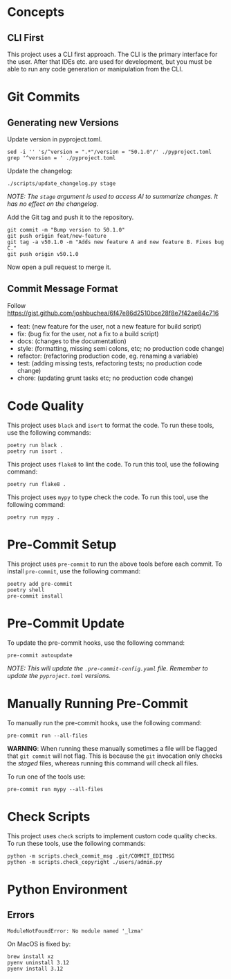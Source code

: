 [//]: # (Copyright © 2024 eContriver LLC)

# Concepts

## CLI First

This project uses a CLI first approach. The CLI is the primary interface for the user. After that IDEs etc. are used for 
development, but you must be able to run any code generation or manipulation from the CLI.

# Git Commits

## Generating new Versions

Update version in pyproject.toml.
```shell
sed -i '' 's/^version = ".*"/version = "50.1.0"/' ./pyproject.toml
grep '^version = ' ./pyproject.toml
```

Update the changelog:
```shell
./scripts/update_changelog.py stage 
```
_NOTE: The `stage` argument is used to access AI to summarize changes. It has no effect on the changelog._

Add the Git tag and push it to the repository.
```shell
git commit -m "Bump version to 50.1.0"
git push origin feat/new-feature
git tag -a v50.1.0 -m "Adds new feature A and new feature B. Fixes bug C."
git push origin v50.1.0
```

Now open a pull request to merge it.

## Commit Message Format

Follow https://gist.github.com/joshbuchea/6f47e86d2510bce28f8e7f42ae84c716

- feat: (new feature for the user, not a new feature for build script)
- fix: (bug fix for the user, not a fix to a build script)
- docs: (changes to the documentation)
- style: (formatting, missing semi colons, etc; no production code change)
- refactor: (refactoring production code, eg. renaming a variable)
- test: (adding missing tests, refactoring tests; no production code change)
- chore: (updating grunt tasks etc; no production code change)

# Code Quality

This project uses `black` and `isort` to format the code. To run these tools, use the following commands:

```shell
poetry run black .
poetry run isort .
```

This project uses `flake8` to lint the code. To run this tool, use the following command:

```shell
poetry run flake8 .
```

This project uses `mypy` to type check the code. To run this tool, use the following command:

```shell
poetry run mypy .
```

# Pre-Commit Setup

This project uses `pre-commit` to run the above tools before each commit. To install `pre-commit`, use the following command:

```shell
poetry add pre-commit
poetry shell
pre-commit install
```

# Pre-Commit Update

To update the pre-commit hooks, use the following command:

```shell
pre-commit autoupdate
```

_NOTE: This will update the `.pre-commit-config.yaml` file. Remember to update the `pyproject.toml` versions._

# Manually Running Pre-Commit

To manually run the pre-commit hooks, use the following command:

```shell
pre-commit run --all-files
```

**WARNING**: When running these manually sometimes a file will be flagged that `git commit` will not flag. This is because
the `git` invocation only checks the _staged_ files, whereas running this command will check all files.

To run one of the tools use:
```shell
pre-commit run mypy --all-files
```

# Check Scripts

This project uses `check` scripts to implement custom code quality checks. To run these tools, use the following 
commands:

```shell
python -m scripts.check_commit_msg .git/COMMIT_EDITMSG
python -m scripts.check_copyright ./users/admin.py
```

# Python Environment

## Errors

```shell
ModuleNotFoundError: No module named '_lzma'
```

On MacOS is fixed by:
```shell
brew install xz
pyenv uninstall 3.12
pyenv install 3.12
```